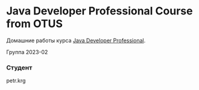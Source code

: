 #  Java Developer Professional Course from OTUS
Домашние работы курса [Java Developer Professional](https://otus.ru/lessons/java-professional/?utm_source=github&utm_medium=free&utm_campaign=petr.krg).

Группа 2023-02

### Студент
petr.krg



